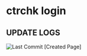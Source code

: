 # ctrchk login 
## UPDATE LOGS
![Last Commit](https://img.shields.io/github/last-commit/ctrchk/ctrchk.login)
[Created Page]
